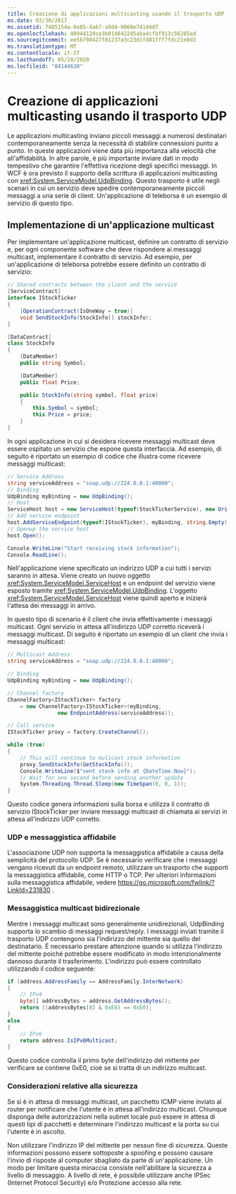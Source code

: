 ```yaml
---
title: Creazione di applicazioni multicasting usando il trasporto UDP
ms.date: 03/30/2017
ms.assetid: 7485154a-6e85-4a67-a9d4-9008e741d4df
ms.openlocfilehash: 40944129ce3b01d8422d5aba4cfbf913c56265ed
ms.sourcegitcommit: ee5b798427f81237a3c23d1fd81fff7fdc21e8d3
ms.translationtype: MT
ms.contentlocale: it-IT
ms.lasthandoff: 05/28/2020
ms.locfileid: "84144630"
---
```

# <a name="creating-multicasting-applications-using-the-udp-transport"></a>Creazione di applicazioni multicasting usando il trasporto UDP
Le applicazioni multicasting inviano piccoli messaggi a numerosi destinatari contemporaneamente senza la necessità di stabilire connessioni punto a punto. In queste applicazioni viene data più importanza alla velocità che all'affidabilità. In altre parole, è più importante inviare dati in modo tempestivo che garantire l'effettiva ricezione degli specifici messaggi. In WCF è ora previsto il supporto della scrittura di applicazioni multicasting con <xref:System.ServiceModel.UdpBinding>. Questo trasporto è utile negli scenari in cui un servizio deve spedire contemporaneamente piccoli messaggi a una serie di client. Un'applicazione di teleborsa è un esempio di servizio di questo tipo.  
  
## <a name="implementing-a-multicast-application"></a>Implementazione di un'applicazione multicast  
 Per implementare un'applicazione multicast, definire un contratto di servizio e, per ogni componente software che deve rispondere ai messaggi multicast, implementare il contratto di servizio. Ad esempio, per un'applicazione di teleborsa potrebbe essere definito un contratto di servizio:  
  
```csharp
// Shared contracts between the client and the service  
[ServiceContract]
interface IStockTicker
{
    [OperationContract(IsOneWay = true)]
    void SendStockInfo(StockInfo[] stockInfo);
}

[DataContract]
class StockInfo
{
    [DataMember]
    public string Symbol;

    [DataMember]
    public float Price;

    public StockInfo(string symbol, float price)
    {
        this.Symbol = symbol;
        this.Price = price;
    }
}
```  
  
 In ogni applicazione in cui si desidera ricevere messaggi multicast deve essere ospitato un servizio che espone questa interfaccia.  Ad esempio, di seguito è riportato un esempio di codice che illustra come ricevere messaggi multicast:  
  
```csharp
// Service Address
string serviceAddress = "soap.udp://224.0.0.1:40000";
// Binding
UdpBinding myBinding = new UdpBinding();
// Host
ServiceHost host = new ServiceHost(typeof(StockTickerService), new Uri(serviceAddress));
// Add service endpoint
host.AddServiceEndpoint(typeof(IStockTicker), myBinding, string.Empty);
// Openup the service host
host.Open();

Console.WriteLine("Start receiving stock information");
Console.ReadLine();
```  
  
 Nell'applicazione viene specificato un indirizzo UDP a cui tutti i servizi saranno in attesa. Viene creato un nuovo oggetto <xref:System.ServiceModel.ServiceHost> e un endpoint del servizio viene esposto tramite <xref:System.ServiceModel.UdpBinding>. L'oggetto <xref:System.ServiceModel.ServiceHost> viene quindi aperto e inizierà l'attesa dei messaggi in arrivo.  
  
 In questo tipo di scenario è il client che invia effettivamente i messaggi multicast. Ogni servizio in attesa all'indirizzo UDP corretto riceverà i messaggi multicast. Di seguito è riportato un esempio di un client che invia i messaggi multicast:  
  
```csharp
// Multicast Address
string serviceAddress = "soap.udp://224.0.0.1:40000";

// Binding
UdpBinding myBinding = new UdpBinding();

// Channel factory
ChannelFactory<IStockTicker> factory
    = new ChannelFactory<IStockTicker>(myBinding,
                new EndpointAddress(serviceAddress));

// Call service
IStockTicker proxy = factory.CreateChannel();

while (true)
{
    // This will continue to mulicast stock information
    proxy.SendStockInfo(GetStockInfo());
    Console.WriteLine($"sent stock info at {DateTime.Now}");
    // Wait for one second before sending another update
    System.Threading.Thread.Sleep(new TimeSpan(0, 0, 1));
}
```  
  
 Questo codice genera informazioni sulla borsa e utilizza il contratto di servizio IStockTicker per inviare messaggi multicast di chiamata ai servizi in attesa all'indirizzo UDP corretto.  
  
### <a name="udp-and-reliable-messaging"></a>UDP e messaggistica affidabile  
  L'associazione UDP non supporta la messaggistica affidabile a causa della semplicità del protocollo UDP. Se è necessario verificare che i messaggi vengano ricevuti da un endpoint remoto, utilizzare un trasporto che supporti la messaggistica affidabile, come HTTP o TCP. Per ulteriori informazioni sulla messaggistica affidabile, vedere <https://go.microsoft.com/fwlink/?LinkId=231830> .  
  
### <a name="two-way-multicast-messaging"></a>Messaggistica multicast bidirezionale  
 Mentre i messaggi multicast sono generalmente unidirezionali, UdpBinding supporta lo scambio di messaggi request/reply. I messaggi inviati tramite il trasporto UDP contengono sia l'indirizzo del mittente sia quello del destinatario. È necessario prestare attenzione quando si utilizza l'indirizzo del mittente poiché potrebbe essere modificato in modo intenzionalmente dannoso durante il trasferimento.  L'indirizzo può essere controllato utilizzando il codice seguente:  
  
```csharp
if (address.AddressFamily == AddressFamily.InterNetwork)
{
    // IPv4
    byte[] addressBytes = address.GetAddressBytes();
    return ((addressBytes[0] & 0xE0) == 0xE0);
}
else
{
    // IPv6
    return address.IsIPv6Multicast;
}
```  
  
 Questo codice controlla il primo byte dell'indirizzo del mittente per verificare se contiene 0xE0, cioè se si tratta di un indirizzo multicast.  
  
### <a name="security-considerations"></a>Considerazioni relative alla sicurezza  
 Se si è in attesa di messaggi multicast, un pacchetto ICMP viene inviato al router per notificare che l'utente è in attesa all'indirizzo multicast. Chiunque disponga delle autorizzazioni nella subnet locale può essere in attesa di questi tipi di pacchetti e determinare l'indirizzo multicast e la porta su cui l'utente è in ascolto.  
  
 Non utilizzare l'indirizzo IP del mittente per nessun fine di sicurezza. Queste informazioni possono essere sottoposte a spoofing e possono causare l'invio di risposte al computer sbagliato da parte di un'applicazione. Un modo per limitare questa minaccia consiste nell'abilitare la sicurezza a livello di messaggio. A livello di rete, è possibile utilizzare anche IPSec (Internet Protocol Security) e/o Protezione accesso alla rete.
